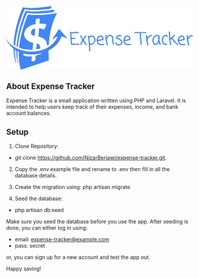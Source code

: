 <p align="center"><img src="https://github.com/NizarBerjawi/expense-tracker/blob/master/public/img/logo-xl.png?raw=true"></p>

## About Expense Tracker

Expense Tracker is a small application written using PHP and Laravel. It is intended to help users keep track of their expenses, income, and bank account balances.

## Setup

1. Clone Repository:
- git clone https://github.com/NizarBerjawi/expense-tracker.git.

2. Copy the .env.example file and rename to .env then fill in all the database details.

3. Create the migration using: php artisan migrate

4. Seed the database:
- php artisan db:seed

Make sure you seed the database before you use the app. After seeding is done, you can either log in using:
- email: expense-tracker@example.com
- pass: secret

or, you can sign up for a new account and test the app out.

Happy saving!
